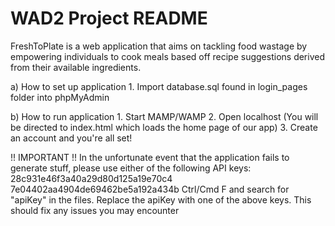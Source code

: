 # WAD2 Project README

FreshToPlate is a web application that aims on tackling food wastage by empowering individuals to cook meals based off 
recipe suggestions derived from their available ingredients. 

a) How to set up application
    1. Import database.sql found in login_pages folder into phpMyAdmin 

b) How to run application
    1. Start MAMP/WAMP 
    2. Open localhost (You will be directed to index.html which loads the home page of our app)
    3. Create an account and you're all set!
    
!! IMPORTANT !!
In the unfortunate event that the application fails to generate stuff, please use either of the following API keys: 
28c931e46f3a40a29d80d125a19e70c4
7e04402aa4904de69462be5a192a434b
Ctrl/Cmd F and search for "apiKey" in the files. Replace the apiKey with one of the above keys. This should fix any issues you may encounter

 
